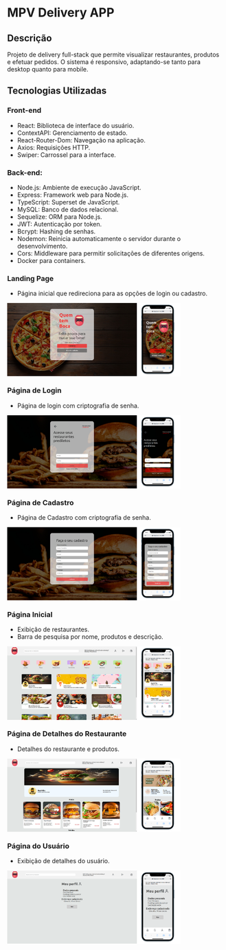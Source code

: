 # MPV Delivery APP

## Descrição
Projeto de delivery full-stack que permite visualizar restaurantes, produtos e efetuar pedidos. O sistema é responsivo, adaptando-se tanto para desktop quanto para mobile.

## Tecnologias Utilizadas

### Front-end
 - React: Biblioteca de interface do usuário.
 - ContextAPI: Gerenciamento de estado.
 - React-Router-Dom: Navegação na aplicação.
 - Axios: Requisições HTTP.
 - Swiper: Carrossel para a interface.
### Back-end:
 - Node.js: Ambiente de execução JavaScript.
 - Express: Framework web para Node.js.
 - TypeScript: Superset de JavaScript.
 - MySQL: Banco de dados relacional.
 - Sequelize: ORM para Node.js.
 - JWT: Autenticação por token.
 - Bcrypt: Hashing de senhas.
 - Nodemon: Reinicia automaticamente o servidor durante o desenvolvimento.
 - Cors: Middleware para permitir solicitações de diferentes origens.
 - Docker para containers.

 ### Landing Page
 - Página inicial que redireciona para as opções de login ou cadastro.
 <div style="display: flex;">
  <img src="./assets/ld-desk.png" alt="Página de Login - Desktop" style="width: 60%;">
  <img src="./assets/ld-mob.png" alt="Página de Login - Mobile" style="width: 20%;">
</div>


### Página de Login
 - Página de login com criptografia de senha.
<div style="display: flex;">
  <img src="./assets/login-desk.png" alt="Página de Login - Desktop" style="width: 60%;">
  <img src="./assets/login-mob.png" alt="Página de Login - Mobile" style="width: 20%;">
</div>


### Página de Cadastro
 - Página de Cadastro com criptografia de senha.
<div style="display: flex;">
  <img src="./assets/regis-desk.png" alt="Página de Login - Desktop" style="width: 60%;">
  <img src="./assets/regis-mob.png" alt="Página de Login - Mobile" style="width: 20%;">
</div>

### Página Inicial
 - Exibição de restaurantes.
 - Barra de pesquisa por nome, produtos e descrição.
 <div style="display: flex;">
  <img src="./assets/home-desk.png" alt="Página de Login - Desktop" style="width: 60%;">
  <img src="./assets/home-mob.png" alt="Página de Login - Mobile" style="width: 20%;">
</div>

### Página de Detalhes do Restaurante
 - Detalhes do restaurante e produtos.
<div style="display: flex;">
  <img src="./assets/rd-desk.png" alt="Página de Login - Desktop" style="width: 60%;">
  <img src="./assets/rd-mob.png" alt="Página de Login - Mobile" style="width: 20%;">
</div>

### Página do Usuário
 - Exibição de detalhes do usuário.
<div style="display: flex;">
  <img src="./assets/perfil-desk.png" alt="Página de Login - Desktop" style="width: 60%;">
  <img src="./assets/perfil-mob.png" alt="Página de Login - Mobile" style="width: 20%;">
</div>
